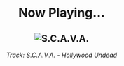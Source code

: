 <div align="center"> 
<h1>Now Playing...</h1>

![S.C.A.V.A.](https://i.scdn.co/image/ab67616d00001e021f267bd335e93b41e56da619)
--
_<p>Track: S.C.A.V.A. - Hollywood Undead </p>_
</div>
